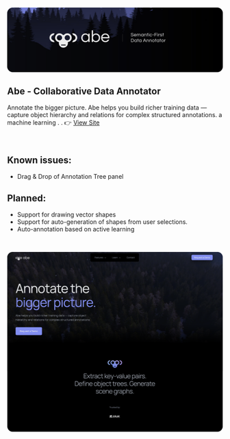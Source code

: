 ![Preview](./banner.png)

## Abe - Collaborative Data Annotator
Annotate the bigger picture. Abe helps you build richer training data — capture object hierarchy and relations for complex structured annotations.
a machine learning . .  👉 [View Site](https://abe-branding.vercel.app/)

<br>

## Known issues:
- Drag & Drop of Annotation Tree panel

## Planned:
- Support for drawing vector shapes 
- Support for auto-generation of shapes from user selections.
- Auto-annotation based on active learning

<br>

![Preview](./site_preview_home.png)
